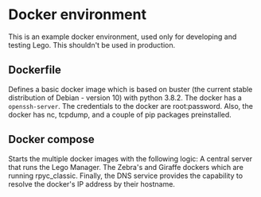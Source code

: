 # Docker environment
This is an example docker environment, used only for developing and testing Lego.
This shouldn't be used in production.

## Dockerfile
Defines a basic docker image which is based on buster (the current stable distribution of Debian - version 10) with python 3.8.2.
The docker has a `openssh-server`.
The credentials to the docker are root:password.
Also, the docker has nc, tcpdump, and a couple of pip packages preinstalled.

## Docker compose
Starts the multiple docker images with the following logic:
A central server that runs the Lego Manager.
The Zebra's and Giraffe dockers which are running rpyc_classic.
Finally, the DNS service provides the capability to resolve the docker's IP address by their hostname.
